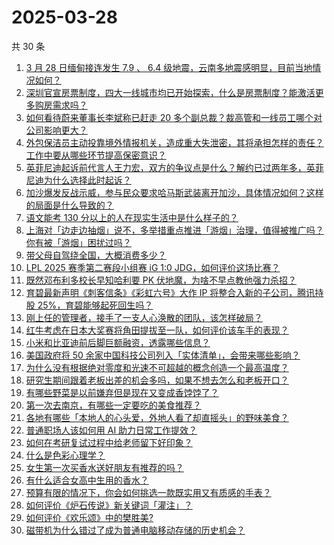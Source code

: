 # 2025-03-28

共 30 条

<!-- BEGIN ZHIHUVIDEO -->
<!-- 最后更新时间 Fri Mar 28 2025 17:12:31 GMT+0800 (China Standard Time) -->
1. [3 月 28 日缅甸接连发生 7.9 、 6.4 级地震，云南多地震感明显，目前当地情况如何？](https://www.zhihu.com/question/1888963932565238220)
1. [深圳官宣房票制度，四大一线城市均已开始探索，什么是房票制度？能激活更多购房需求吗？](https://www.zhihu.com/question/1888719532350207150)
1. [如何看待蔚来董事长李斌称已赶走 20 多个副总裁？裁高管和一线员工哪个对公司影响更大？](https://www.zhihu.com/question/15703655592)
1. [外包保洁员主动投靠境外情报机关，造成重大失泄密，其将承担怎样的责任？工作中要从哪些环节提高保密意识？](https://www.zhihu.com/question/1888901710124114971)
1. [英菲尼迪起诉前代言人王力宏，双方的争议点是什么？解约已过两年多，英菲尼迪为什么选择此时起诉？](https://www.zhihu.com/question/1888276264378397155)
1. [加沙爆发反战示威，参与民众要求哈马斯武装离开加沙，具体情况如何？这样的局面是什么导致的？](https://www.zhihu.com/question/1888628372260774392)
1. [语文能考 130 分以上的人在现实生活中是什么样子的？](https://www.zhihu.com/question/1887484011665921019)
1. [上海对「边走边抽烟」说不，多举措重点推进「游烟」治理，值得被推广吗？你有被「游烟」困扰过吗？](https://www.zhihu.com/question/1888860378529751583)
1. [带父母自驾绕全国，大概消费多少？](https://www.zhihu.com/question/10670918794)
1. [LPL 2025 赛季第二赛段小组赛 iG 1:0 JDG，如何评价这场比赛？](https://www.zhihu.com/question/1888652013140682358)
1. [既然邓布利多校长早知哈利要 PK 伏地魔，为啥不早点教他强力杀招？](https://www.zhihu.com/question/15329826196)
1. [育碧最新声明《刺客信条》《彩虹六号》大作 IP 将整合入新的子公司，腾讯持股 25%，育碧能够起死回生吗？](https://www.zhihu.com/question/1888858481219567725)
1. [刚上任的管理者，接手了一支人心涣散的团队，该怎样破局？](https://www.zhihu.com/question/11223063093)
1. [红牛考虑在日本大奖赛将角田提拔至一队，如何评价该车手的表现？](https://www.zhihu.com/question/15647710853)
1. [小米和比亚迪前后脚巨额融资，透露哪些信息？](https://www.zhihu.com/question/1888198672535217265)
1. [美国政府将 50 余家中国科技公司列入「实体清单」，会带来哪些影响？](https://www.zhihu.com/question/15738564300)
1. [为什么没有根据绝对零度和光速不可超越的概念创造一个最高温度？](https://www.zhihu.com/question/11710798944)
1. [研究生期间跟着老板出差的机会多吗，如果不想去怎么和老板开口？](https://www.zhihu.com/question/15152668391)
1. [有哪些野菜是以前嫌弃但是现在又变成香饽饽了？](https://www.zhihu.com/question/14971595183)
1. [第一次去南京，有哪些一定要吃的美食推荐？](https://www.zhihu.com/question/652240177)
1. [各地有哪些「本地人的心头爱，外地人看了却直摇头」的野味美食？](https://www.zhihu.com/question/14603369640)
1. [普通职场人该如何用 AI 助力日常工作提效？](https://www.zhihu.com/question/1887459619670025110)
1. [如何在考研复试过程中给老师留下好印象？](https://www.zhihu.com/question/15605534068)
1. [什么是色彩心理学？](https://www.zhihu.com/question/19726318)
1. [女生第一次买香水送好朋友有推荐的吗？](https://www.zhihu.com/question/13349984067)
1. [有什么适合女高中生用的香水？](https://www.zhihu.com/question/13972418219)
1. [预算有限的情况下，你会如何挑选一款既实用又有质感的手表？](https://www.zhihu.com/question/13128045765)
1. [如何评价《炉石传说》新关键词「灌注」？](https://www.zhihu.com/question/15488744423)
1. [如何评价《欢乐颂》中的樊胜美?](https://www.zhihu.com/question/45120793)
1. [磁带机为什么错过了成为普通电脑移动存储的历史机会？](https://www.zhihu.com/question/15329984799)
<!-- END ZHIHUVIDEO -->
